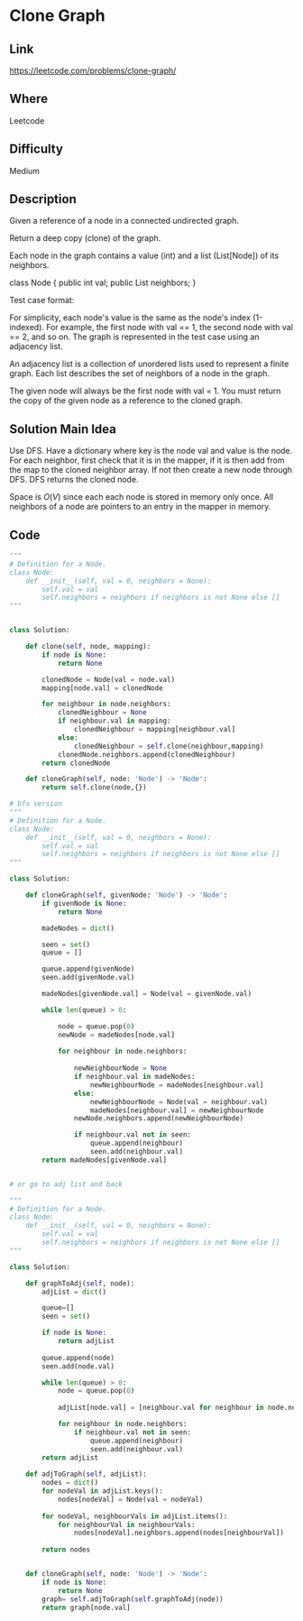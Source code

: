 # Clone Graph

## Link

https://leetcode.com/problems/clone-graph/

## Where

Leetcode

## Difficulty

Medium

## Description

Given a reference of a node in a connected undirected graph.

Return a deep copy (clone) of the graph.

Each node in the graph contains a value (int) and a list (List[Node]) of its neighbors.

class Node {
public int val;
public List<Node> neighbors;
}

Test case format:

For simplicity, each node's value is the same as the node's index (1-indexed). For example, the first node with val == 1, the second node with val == 2, and so on. The graph is represented in the test case using an adjacency list.

An adjacency list is a collection of unordered lists used to represent a finite graph. Each list describes the set of neighbors of a node in the graph.

The given node will always be the first node with val = 1. You must return the copy of the given node as a reference to the cloned graph.

## Solution Main Idea

Use DFS. Have a dictionary where key is the node val and value is the node. For each neighbor, first check that it is in the mapper, if it is then
add from the map to the cloned neighbor array. If not then create a new node through DFS. DFS returns the cloned node.

Space is $O(V)$ since each each node is stored in memory only once. All neighbors of a node are pointers to an entry in the mapper in memory.


## Code

```python
"""
# Definition for a Node.
class Node:
    def __init__(self, val = 0, neighbors = None):
        self.val = val
        self.neighbors = neighbors if neighbors is not None else []
"""


class Solution:

    def clone(self, node, mapping):
        if node is None:
            return None

        clonedNode = Node(val = node.val)
        mapping[node.val] = clonedNode

        for neighbour in node.neighbors:
            clonedNeighbour = None
            if neighbour.val in mapping:
                clonedNeighbour = mapping[neighbour.val]
            else:
                clonedNeighbour = self.clone(neighbour,mapping)
            clonedNode.neighbors.append(clonedNeighbour)
        return clonedNode

    def cloneGraph(self, node: 'Node') -> 'Node':
        return self.clone(node,{})

# bfs version
"""
# Definition for a Node.
class Node:
    def __init__(self, val = 0, neighbors = None):
        self.val = val
        self.neighbors = neighbors if neighbors is not None else []
"""

class Solution:

    def cloneGraph(self, givenNode: 'Node') -> 'Node':
        if givenNode is None:
            return None

        madeNodes = dict()

        seen = set()
        queue = []

        queue.append(givenNode)
        seen.add(givenNode.val)

        madeNodes[givenNode.val] = Node(val = givenNode.val)

        while len(queue) > 0:

            node = queue.pop(0)
            newNode = madeNodes[node.val]
            
            for neighbour in node.neighbors:
                
                newNeighbourNode = None
                if neighbour.val in madeNodes:
                    newNeighbourNode = madeNodes[neighbour.val]
                else:
                    newNeighbourNode = Node(val = neighbour.val)
                    madeNodes[neighbour.val] = newNeighbourNode
                newNode.neighbors.append(newNeighbourNode)

                if neighbour.val not in seen:
                    queue.append(neighbour)
                    seen.add(neighbour.val)
        return madeNodes[givenNode.val]


# or go to adj list and back

"""
# Definition for a Node.
class Node:
    def __init__(self, val = 0, neighbors = None):
        self.val = val
        self.neighbors = neighbors if neighbors is not None else []
"""

class Solution:

    def graphToAdj(self, node):
        adjList = dict()

        queue=[]
        seen = set()

        if node is None:
            return adjList
        
        queue.append(node)
        seen.add(node.val)

        while len(queue) > 0:
            node = queue.pop(0)
        
            adjList[node.val] = [neighbour.val for neighbour in node.neighbors]

            for neighbour in node.neighbors:
                if neighbour.val not in seen:
                    queue.append(neighbour)
                    seen.add(neighbour.val)
        return adjList
            
    def adjToGraph(self, adjList):
        nodes = dict()
        for nodeVal in adjList.keys():
            nodes[nodeVal] = Node(val = nodeVal)
        
        for nodeVal, neighbourVals in adjList.items():
            for neighbourVal in neighbourVals:
                nodes[nodeVal].neighbors.append(nodes[neighbourVal])
        
        return nodes


    def cloneGraph(self, node: 'Node') -> 'Node':
        if node is None:
            return None
        graph= self.adjToGraph(self.graphToAdj(node))
        return graph[node.val]
        
```
